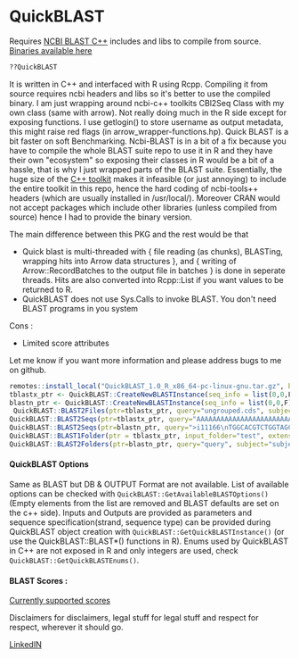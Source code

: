 # QuickBLAST

Requires [NCBI BLAST C++](https://github.com/ncbi/ncbi-cxx-toolkit-public) includes and libs to compile from source. [Binaries available here](https://github.com/vizkidd/QuickBLAST/releases/tag/binaries)


```R
??QuickBLAST
```

 It is written in C++ and interfaced with R using Rcpp. Compiling it from source requires ncbi headers and libs so it's better to use the compiled binary. I am just wrapping around ncbi-c++ toolkits CBl2Seq Class with my own class (same with arrow). Not really doing much in the R side except for exposing functions. I use getlogin() to store username as output metadata, this might raise red flags (in arrow_wrapper-functions.hp). Quick BLAST is a bit faster on soft Benchmarking.  Ncbi-BLAST is in a bit of a fix because you have to compile the whole BLAST suite repo to use it in R and they have their own "ecosystem" so exposing their classes in R would be a bit of a hassle, that is why I just wrapped parts of the BLAST suite. Essentially, the huge size of the [C++ toolkit](https://github.com/ncbi/ncbi-cxx-toolkit-public) makes it infeasible (or just annoying) to include the entire toolkit in this repo, hence the hard coding of ncbi-tools++ headers (which are usually installed in /usr/local/). Moreover CRAN would not accept packages which include other libraries (unless compiled from source) hence I had to provide the binary version. 

The main difference between this PKG and the rest would be that
+ Quick blast is multi-threaded with { file reading (as chunks), BLASTing, wrapping hits into Arrow data structures }, and { writing of Arrow::RecordBatches to the output file in batches } is done in seperate threads. Hits are also converted into Rcpp::List if you want values to be returned to R.
+ QuickBLAST does not use Sys.Calls to invoke BLAST. You don't need BLAST programs in you system

Cons :
+ Limited score attributes
 
Let me know if you want more information and please address bugs to me on github.

```R
remotes::install_local("QuickBLAST_1.0_R_x86_64-pc-linux-gnu.tar.gz", build=F)
tblastx_ptr <- QuickBLAST::CreateNewBLASTInstance(seq_info = list(0,0,F), program = "tblastx", options = list("evalue"=1e-05, "pident"=0.75, "qcovhsp_perc"=0.75))
blastn_ptr <- QuickBLAST::CreateNewBLASTInstance(seq_info = list(0,0,F), program = "blastn", options = "")
 QuickBLAST::BLAST2Files(ptr=tblastx_ptr, query="ungrouped.cds", subject="ungrouped.cds", out_file="out.tmp", seq_limit=1000, show_progress=T,return_values=F, num_threads=5)
QuickBLAST::BLAST2Seqs(ptr=tblastx_ptr, query="AAAAAAAAAAAAAAAAAAAAAAAAAAATTTTTTTTTTTTTTTTTTTTCCCCCCCCCCCCCCCCCCCCCCCCCCCCCCGGGGGGGGGGGGGGGGGGGGGG", subject="TTTTTTTTTTTTTTTTTTTTTTCCCCCCCCCCCCCCCCCCCCCCCCCCCCCCC")
QuickBLAST::BLAST2Seqs(ptr=blastn_ptr, query=">i11166\nTGGCACGTCTGGTAGCAGTTTGCAGGGAAGGGGAAGAGGAATACCCGTTTCTCGCCAGACAGATCC", subject=">i11167\nATGGCACGTCTGGTAGCAGTTTGCAGGGAAGGGGAAGAGGAATACCCGTTTCTCGCCAGACAGATCCCCCTCTTCATCGATGACACTCTCACGATGGTGATGGAGTTTTCCGATAGCGTCATGG")
QuickBLAST::BLAST1Folder(ptr = tblastx_ptr, input_folder="test", extension= ".cds", out_folder="test_out", num_threads=7, reciprocal_hits=F)
QuickBLAST::BLAST2Folders(ptr=blastn_ptr, query="query", subject="subject", extension = ".cds", out_folder="test2_out", num_threads=8, reciprocal_hits=F)

```

<a name="blast_options"/>

#### QuickBLAST Options 
    
   Same as BLAST but DB & OUTPUT Format are not available. List of available options can be checked with `QuickBLAST::GetAvailableBLASTOptions()` (Empty elements from the list are removed and BLAST defaults are set on the c++ side). Inputs and Outputs are provided as parameters and sequence specification(strand, sequence type) can be provided during QuickBLAST object creation with `QuickBLAST::GetQuickBLASTInstance()` (or use the QuickBLAST::BLAST*() functions in R). Enums used by QuickBLAST in C++ are not exposed in R and only integers are used, check `QuickBLAST::GetQuickBLASTEnums()`.

#### BLAST Scores :

[Currently supported scores](https://www.ncbi.nlm.nih.gov/IEB/ToolBox/CPP_DOC/lxr/source/include/objects/seqalign/Seq_align.hpp#0128)

Disclaimers for disclaimers, legal stuff for legal stuff and respect for respect, wherever it should go.

[LinkedIN](https://www.linkedin.com/in/vishveshkarthik/)
